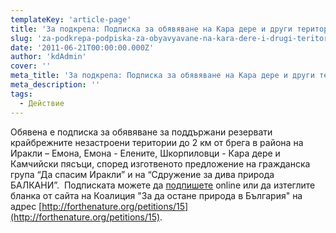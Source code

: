 ```yaml
---
templateKey: 'article-page'
title: 'За подкрепа: Подписка за обявяване на Кара дере и други територии в района за резервати'
slug: 'za-podkrepa-podpiska-za-obyavyavane-na-kara-dere-i-drugi-teritorii-v-rajona-za-rezervati'
date: '2011-06-21T00:00:00.000Z'
author: 'kdAdmin'
cover: ''
meta_title: 'За подкрепа: Подписка за обявяване на Кара дере и други територии в района за резервати'
meta_description: ''
tags:
  - Действие
---
```


Обявена е подписка за обявяване за поддържани резервати крайбрежните незастроени територии до 2 км от брега в района на Иракли – Емона, Емона - Елените, Шкорпиловци - Кара дере и Камчийски пясъци, според изготвеното предложение на гражданска група “Да спасим Иракли” и на “Сдружение за дива природа БАЛКАНИ”.  Подписката можете да [подпишете](http://forthenature.org/petitions/15) online или да изтеглите бланка от сайта на Коалиция "За да остане природа в България" на адрес [http://forthenature.org/petitions/15](http://forthenature.org/petitions/15).
